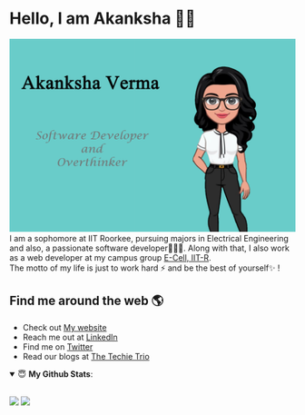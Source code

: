 # Hello, I am Akanksha 👋😄
<img src="https://github.com/akanksha-v/akanksha-v/blob/master/img.png" alt="Image describing me">
I am a sophomore at IIT Roorkee, pursuing majors in Electrical Engineering and also, a passionate software developer👩🏾‍💻. Along with that, I also work as a web developer at my campus group <a href="https://github.com/Ecell-IITR">E-Cell, IIT-R</a>.<br/>
The motto of my life is just to work hard ⚡ and be the best of yourself✨ !   

## Find me around the web 🌎
- Check out <a href="http://akanksha-verma.ml/">My website</a>
- Reach me out at <a href="https://www.linkedin.com/in/akanksha-verma1311/">LinkedIn</a>
- Find me on <a href="https://twitter.com/Akanksh78499725">Twitter</a>
- Read our blogs at <a href="https://medium.com/the-techie-trio">The Techie Trio</a> 

<details open>
 <summary> 😇 <b>My Github Stats</b>: </summary>
<br>
<p >
  <img src = "https://github-readme-stats.vercel.app/api?username=akanksha-v&show_icons=true&theme=tokyonight&line_height=27">
  <img src = "https://github-readme-stats.vercel.app/api/top-langs/?username=akanksha-v&hide=css,java,html&theme=tokyonight&line_height=27">
</p>
</details>
